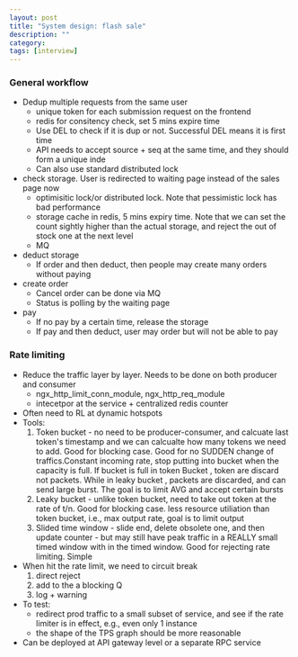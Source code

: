 ```yaml
---
layout: post
title: "System design: flash sale"
description: ""
category: 
tags: [interview]
---
```


### General workflow

* Dedup multiple requests from the same user
  * unique token for each submission request on the frontend
  * redis for consitency check, set 5 mins expire time
  * Use DEL to check if it is dup or not. Successful DEL means it is first time
  * API needs to accept source + seq at the same time, and they should form a unique inde
  * Can also use standard distributed lock
* check storage. User is redirected to waiting page instead of the sales page now
  * optimisitic lock/or distributed lock. Note that pessimistic lock has bad performance
  * storage cache in redis, 5 mins expiry time. Note that we can set the count sightly higher than the actual storage, and reject the out of stock one at the next level
  * MQ 
* deduct storage 
  * If order and then deduct, then people may create many orders without paying
* create order 
  * Cancel order can be done via MQ
  * Status is polling by the waiting page
* pay
  * If no pay by a certain time, release the storage
  * If pay and then deduct, user may order but will not be able to pay

### Rate limiting

* Reduce the traffic layer by layer. Needs to be done on both producer and consumer
  * ngx_http_limit_conn_module, ngx_http_req_module
  * intecetpor at the service + centralized redis counter
* Often need to RL at dynamic hotspots
* Tools:
  1. Token bucket - no need to be producer-consumer, and calcuate last token's timestamp and we can calcualte how many tokens we need to add. Good for blocking case. Good for no SUDDEN change of traffics.Constant incoming rate, stop putting into bucket when the capacity is full. If bucket is full in token Bucket , token are discard not packets. While in leaky bucket , packets are discarded, and can send large burst. The goal is to limit AVG and accept certain bursts
  2. Leaky bucket - unlike token bucket, need to take out token at the rate of t/n. Good for blocking case. less resource utiliation than token bucket, i.e., max output rate, goal is to limit output
  3. Slided time window - slide end, delete obsolete one, and then update counter - but may still have peak traffic in a REALLY small timed window with in the timed window. Good for rejecting rate limiting. Simple
* When hit the rate limit, we need to circuit break
  1. direct reject
  2. add to the a blocking Q
  3. log + warning
* To test: 
  * redirect prod traffic to a small subset of service, and see if the rate limiter is in effect, e.g., even only 1 instance 
  * the shape of the TPS graph should be more reasonable
* Can be deployed at API gateway level or a separate RPC service
